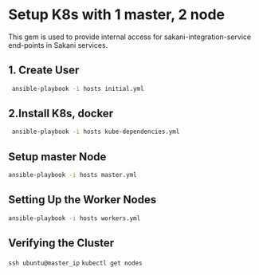 # Setup K8s with 1 master, 2 node

This gem is used to provide internal access for sakani-integration-service end-points in Sakani services.

## 1. Create User
```sh
 ansible-playbook -i hosts initial.yml
```
## 2.Install K8s, docker

```sh
 ansible-playbook -i hosts kube-dependencies.yml
```

## Setup master Node


```sh
ansible-playbook -i hosts master.yml
```

## Setting Up the Worker Nodes

```sh
ansible-playbook -i hosts workers.yml
```

## Verifying the Cluster
 `ssh ubuntu@master_ip`
 `kubectl get nodes`